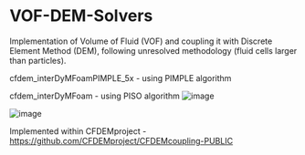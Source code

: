 # VOF-DEM-Solvers
Implementation of Volume of Fluid (VOF) and coupling it with Discrete Element Method (DEM), following unresolved methodology (fluid cells larger than particles).

cfdem_interDyMFoamPIMPLE_5x - using PIMPLE algorithm

cfdem_interDyMFoam - using PISO algorithm
![image](https://user-images.githubusercontent.com/53912571/183678846-18dabc9b-34d4-4afb-9522-15fc34469732.png)


![image](https://user-images.githubusercontent.com/53912571/183676824-9329d5a9-4cb0-418c-9c1f-41b366d7423e.png)



Implemented within CFDEMproject - https://github.com/CFDEMproject/CFDEMcoupling-PUBLIC

